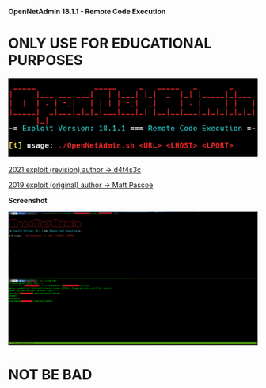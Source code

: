 **OpenNetAdmin 18.1.1 - Remote Code Execution**

# ONLY USE FOR EDUCATIONAL PURPOSES

![](/screenshot3.png)

[2021 exploit (revision) author -> d4t4s3c](https://github.com/d4t4s3c/OpenNetAdmin18.1.1RCE)
  
[2019 exploit (original) author -> Matt Pascoe](https://www.exploit-db.com/exploits/47691)

**Screenshot**

![](/screenshot2.png)

# NOT BE BAD
